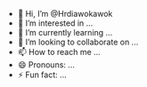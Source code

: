 - 👋 Hi, I’m @Hrdiawokawok
- 👀 I’m interested in ...
- 🌱 I’m currently learning ...
- 💞️ I’m looking to collaborate on ...
- 📫 How to reach me ...
- 😄 Pronouns: ...
- ⚡ Fun fact: ...

<!---
Hrdiawokawok/Hrdiawokawok is a ✨ special ✨ repository because its `README.md` (this file) appears on your GitHub profile.
You can click the Preview link to take a look at your changes.
--->
